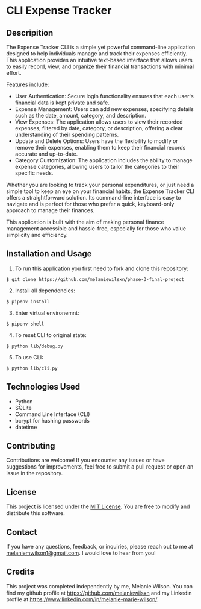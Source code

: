 # CLI Expense Tracker

## Descripition

The Expense Tracker CLI is a simple yet powerful command-line application designed to help individuals manage and track their expenses efficiently. This application provides an intuitive text-based interface that allows users to easily record, view, and organize their financial transactions with minimal effort.

Features include: 
- User Authentication: Secure login functionality ensures that each user's financial data is kept private and safe.
- Expense Management: Users can add new expenses, specifying details such as the date, amount, category, and description.
- View Expenses: The application allows users to view their recorded expenses, filtered by date, category, or description, offering a clear understanding of their spending patterns.
- Update and Delete Options: Users have the flexibility to modify or remove their expenses, enabling them to keep their financial records accurate and up-to-date.
- Category Customization: The application includes the ability to manage expense categories, allowing users to tailor the categories to their specific needs.

Whether you are looking to track your personal expenditures, or just need a simple tool to keep an eye on your financial habits, the Expense Tracker CLI offers a straightforward solution. Its command-line interface is easy to navigate and is perfect for those who prefer a quick, keyboard-only approach to manage their finances.

This application is built with the aim of making personal finance management accessible and hassle-free, especially for those who value simplicity and efficiency.

## Installation and Usage

1. To run this application you first need to fork and clone this repository: 

`$ git clone https://github.com/melaniewilsxn/phase-3-final-project`

2. Install all dependencies:

`$ pipenv install`

3. Enter virtual environemnt:

`$ pipenv shell`

4. To reset CLI to original state:

`$ python lib/debug.py`

5. To use CLI:
 
`$ python lib/cli.py`

## Technologies Used

- Python
- SQLite
- Command Line Interface (CLI)
- bcrypt for hashing passwords
- datetime

## Contributing

Contributions are welcome! If you encounter any issues or have suggestions for improvements, feel free to submit a pull request or open an issue in the repository.

## License

This project is licensed under the [MIT License](https://opensource.org/licenses/MIT). You are free to modify and distribute this software.

## Contact

If you have any questions, feedback, or inquiries, please reach out to me at melaniemwilson1@gmail.com. I would love to hear from you!

## Credits

This project was completed independently by me, Melanie Wilson. You can find my github profile at https://github.com/melaniewilsxn and my Linkedin profile at https://www.linkedin.com/in/melanie-marie-wilson/.